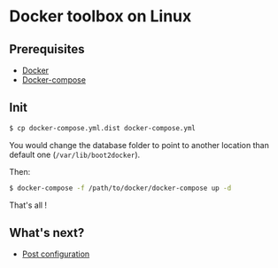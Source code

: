 # Docker toolbox on Linux

## Prerequisites

-   [Docker](https://docs.docker.com/engine/installation/linux/)
-   [Docker-compose](https://docs.docker.com/compose/install/)

## Init

```sh
$ cp docker-compose.yml.dist docker-compose.yml
```

You would change the database folder to point to another location than default one (`/var/lib/boot2docker`).

Then:

```sh
$ docker-compose -f /path/to/docker/docker-compose up -d
```

That's all !

## What's next?

-   [Post configuration](config.md)
